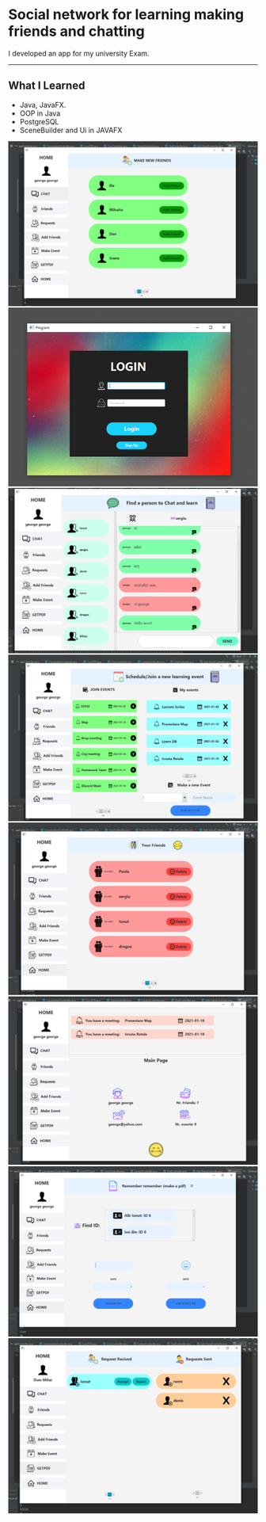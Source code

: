 Social network for learning making friends and chatting
==============
I developed an app for my university Exam.

----------------------------------------


What I Learned
-----
* Java, JavaFX.
* OOP in Java
* PostgreSQL
* SceneBuilder and Ui in JAVAFX



![alt text](https://github.com/NegruGeorge/Learning-Network/blob/main/add_friends.PNG)
![alt text](https://github.com/NegruGeorge/Learning-Network/blob/main/login.PNG)
![alt text](https://github.com/NegruGeorge/Learning-Network/blob/main/chat.PNG)
![alt text](https://github.com/NegruGeorge/Learning-Network/blob/main/events.PNG)
![alt text](https://github.com/NegruGeorge/Learning-Network/blob/main/friends.PNG)
![alt text](https://github.com/NegruGeorge/Learning-Network/blob/main/home.PNG)
![alt text](https://github.com/NegruGeorge/Learning-Network/blob/main/make_pdf.PNG)
![alt text](https://github.com/NegruGeorge/Learning-Network/blob/main/requests.PNG)
